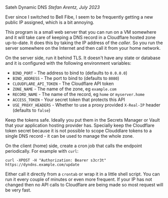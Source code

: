Sateh Dynamic DNS
_Stefan Arentz, July 2023_

Ever since I switched to Bell Fibe, I seem to be frequently getting a new public IP assigned, which is a bit annoying.

This program is a small web server that you can run on a VM somewhere and it will take care of keeping a DNS record in a Cloudflare hosted zone up-to-date. It does this by taking the IP address of the _caller_. So you run the server somewhere on the Internet and then call it from your home network.

On the server side, run it behind TLS. It doesn't have any state or database and it is configured with the following environment variables:

* `BIND_PORT` - The address to bind to (defaults to `0.0.0.0`)
* `BIND_ADDRESS` - The port to bind to (defaults to `8080`)
* `CLOUDFLARE_API_TOKEN` - The Cloudflare API token
* `ZONE_NAME` - The name of the zone, eg `example.com`
* `RECORD_NAME` - The name of the record, eg `home` or `myserver.home`
* `ACCESS_TOKEN` - Your secret token that protects this API
* `USE_PROXY_HEADERS` - Whether to use a proxy provided `X-Real-IP` header (defaults to `false`)

Keep the tokens safe. Ideally you put them in the Secrets Manager or Vault that your application hosting provider has. Specially keep the Cloudflare token secret because it is not possible to scope Clouddlare tokens to a single DNS record - it can be used to manage the whole zone.

On the client (home) side, create a cron job that calls the endpoint periodically. For example with `curl`:

```
curl -XPOST -H "Authorization: Bearer s3cr3t" https://dyndns.example.com/update
```

Either call it directly from a `crontab` or wrap it in a little shell script. You can run it every couple of minutes or even more frequent. If your IP has not changed then no API calls to Cloudflare are being made so most request will be very fast.
